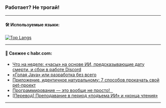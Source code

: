 ### Работает? Не трогай!

---
<!--
#### 🛠️ Technical stack:

![Java](https://img.shields.io/badge/Java-informational?logo=Oracle&style=flat&logoColor=white&color=FF4500)
![Kotlin](https://img.shields.io/badge/Kotlin-informational?logo=Kotlin&style=flat&logoColor=white&color=774D97)
![TS](https://img.shields.io/badge/TypeScript-informational?logo=typeScript&style=flat&logoColor=black&color=017acc)
![Python](https://img.shields.io/badge/Python-informational?logo=Python&style=flat&logoColor=black&color=ffdd54) <br>
![Spring](https://img.shields.io/badge/Spring-informational?logo=Spring&style=flat&logoColor=white&color=6DB33F) 
![SpringBoot](https://img.shields.io/badge/SpringBoot-informational?logo=SpringBoot&style=flat&logoColor=white&color=6DB33F)
![Nest](https://img.shields.io/badge/NestJS-informational?logo=NestJS&style=flat&logoColor=white&color=E0234E) 
![NodeJS](https://img.shields.io/badge/NodeJS-informational?logo=node.js&style=flat&logoColor=white&color=70A760)<br>
![PostgreSQL](https://img.shields.io/badge/PostgreSQL-informational?logo=PostgreSQL&style=flat&logoColor=white&color=DAA520)
![MongoDB](https://img.shields.io/badge/MongoDB-informational?logo=MongoDB&style=flat&logoColor=white&color=870000)
![Apache](https://img.shields.io/badge/Apache-informational?logo=apache&style=flat&logoColor=white&color=f74e28)

___ 
-->

#### 🛠️ Используемые языки:

[![Top Langs](https://github-readme-stats-u2qms2cxw-advtsettinggmailcoms-projects.vercel.app/api/top-langs/?username=zloylis&langs_count=10&hide_title=true&title_color=e6edf3&size_weight=0.5&count_weight=0.5&layout=compact&hide_progress=true&hide_border=true&theme=dracula)](https://github.com/zloylis)

<!---


####  :octocat:&nbsp;&nbsp; Статистика:

![GitHub stats](https://github-readme-stats-u2qms2cxw-advtsettinggmailcoms-projects.vercel.app/api?username=zloylis&show_icons=true&hide_border=true&theme=dracula&title_color=e6edf3&include_all_commits=true&count_private=true&hide_rank=false&hide_title=true&rank_icon=github)
-->
---

#### 💬 Свежее с habr.com:

<!-- BLOG-POST-LIST:START -->
- [Что на неделе: «часы» на основе ИИ, предсказывающие дату смерти, и сбои в работе Discord](https://habr.com/ru/companies/agima/articles/844944/?utm_source=habrahabr&utm_medium=rss&utm_campaign=844944)
- [«Голая Java» или разработка без всего](https://habr.com/ru/articles/841574/?utm_source=habrahabr&utm_medium=rss&utm_campaign=841574)
- [Приложение, идентичное натуральному: 7 способов прокачать свой pet-проект](https://habr.com/ru/companies/alfa/articles/844662/?utm_source=habrahabr&utm_medium=rss&utm_campaign=844662)
- [Программирование — это вообще не просто!⠀](https://habr.com/ru/companies/timeweb/articles/840200/?utm_source=habrahabr&utm_medium=rss&utm_campaign=840200)
- [[Перевод] Преподавание в период «подъема ИИ» и «конца чтения»](https://habr.com/ru/articles/845022/?utm_source=habrahabr&utm_medium=rss&utm_campaign=845022)
<!-- BLOG-POST-LIST:END -->

---
